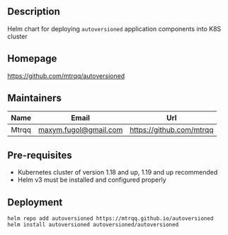## Description

Helm chart for deploying `autoversioned` application components into K8S cluster

## Homepage

<https://github.com/mtrqq/autoversioned>

## Maintainers

| Name  | Email                   | Url                        |
| ----- | ----------------------- | -------------------------- |
| Mtrqq | <maxym.fugol@gmail.com> | <https://github.com/mtrqq> |

## Pre-requisites

- Kubernetes cluster of version 1.18 and up, 1.19 and up recommended
- Helm v3 must be installed and configured properly

## Deployment

```shell
helm repo add autoversioned https://mtrqq.github.io/autoversioned
helm install autoversioned autoversioned/autoversioned
```
